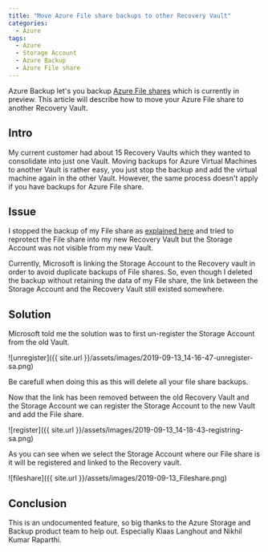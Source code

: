 ```yaml
---
title: "Move Azure File share backups to other Recovery Vault"
categories:
  - Azure
tags:
  - Azure
  - Storage Account
  - Azure Backup
  - Azure File share
---
```


Azure Backup let's you backup [Azure File shares](https://docs.microsoft.com/en-us/azure/backup/backup-azure-files) which is currently in preview. This article will describe how to move your Azure File share to another Recovery Vault.

## Intro

My current customer had about 15 Recovery Vaults which they wanted to consolidate into just one Vault. Moving backups for Azure Virtual Machines to another Vault is rather easy, you just stop the backup and add the virtual machine again in the other Vault. However, the same process doesn't apply if you have backups for Azure File share.

## Issue

I stopped the backup of my File share as [explained here](https://docs.microsoft.com/en-us/azure/backup/backup-azure-files#stop-protecting-an-azure-file-share) and tried to reprotect the File share into my new Recovery Vault but the Storage Account was not visible from my new Vault.

Currently, Microsoft is linking the Storage Account to the Recovery vault in order to avoid duplicate backups of File shares. So, even though I deleted the backup without retaining the data of my File share, the link between the Storage Account and the Recovery Vault still existed somewhere.

## Solution

Microsoft told me the solution was to first un-register the Storage Account from the old Vault.

![unregister]({{ site.url }}/assets/images/2019-09-13_14-16-47-unregister-sa.png)

Be carefull when doing this as this will delete all your file share backups.

Now that the link has been removed between the old Recovery Vault and the Storage Account we can register the Storage Account to the new Vault and add the File share.

![register]({{ site.url }}/assets/images/2019-09-13_14-18-43-registring-sa.png)

As you can see when we select the Storage Account where our File share is it will be registered and linked to the Recovery vault.

![fileshare]({{ site.url }}/assets/images/2019-09-13_Fileshare.png)

## Conclusion

This is an undocumented feature, so big thanks to the Azure Storage and Backup product team to help out. Especially Klaas Langhout and Nikhil Kumar Raparthi.
